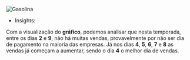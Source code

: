 

![Gasolina](grafico)

* Insights:

Com a visualização do **gráfico**, podemos analisar que nesta temporada, entre os dias **2** e **9**, não há muitas vendas, provavelmente por não ser dia de pagamento na maioria das empresas. Já nos dias **4**, **5**, **6**, **7** e **8** as vendas já começam a aumentar, sendo o dia **4** o melhor dia de vendas.
